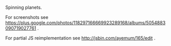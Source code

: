 Spinning planets.

For screenshots see https://plus.google.com/photos/118297166669923289168/albums/5054883090719027761 .

For partial JS reimplementation see http://jsbin.com/ayemum/165/edit .
